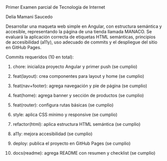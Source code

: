 Primer Examen parcial de Tecnología de Internet

Delia Mamani Saucedo

Desarrollar una maqueta web simple en Angular, con estructura semántica y accesible, representando la página de una tienda llamada MANACO.
Se evaluará la aplicación correcta de etiquetas HTML semánticas, principios de accesibilidad (a11y), uso adecuado de commits y el despliegue del sitio en GitHub Pages.


Commits requeridos (10 en total):

1. chore: inicializa proyecto Angular y primer push (se cumplio)

2. feat(layout): crea componentes para layout y home (se cumplio)

3. feat(nav+footer): agrega navegación y pie de página (se cumplio)

4. feat(home): agrega banner y sección de productos (se cumplio)

5. feat(router): configura rutas básicas (se cumplio)

6. style: aplica CSS mínimo y responsive (se cumplio)

7. refactor(html): aplica estructura HTML semántica (se cumplio)

8. a11y: mejora accesibilidad (se cumplio)

9. deploy: publica el proyecto en GitHub Pages (se cumplio)

10. docs(readme): agrega README con resumen y checklist (se cumplio)
